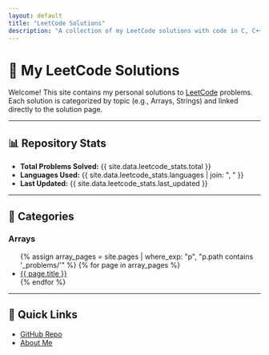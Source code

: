 ```yaml
---
layout: default
title: "LeetCode Solutions"
description: "A collection of my LeetCode solutions with code in C, C++, Java, and Python"
---
```


# 🧩 My LeetCode Solutions

Welcome! This site contains my personal solutions to [LeetCode](https://leetcode.com) problems.  
Each solution is categorized by topic (e.g., Arrays, Strings) and linked directly to the solution page.

---

## 📊 Repository Stats
- **Total Problems Solved:** {{ site.data.leetcode_stats.total }}
- **Languages Used:** {{ site.data.leetcode_stats.languages | join: ", " }}
- **Last Updated:** {{ site.data.leetcode_stats.last_updated }}

---

## 📂 Categories

### Arrays
<ul>
  {% assign array_pages = site.pages | where_exp: "p", "p.path contains '_problems/'" %}
  {% for page in array_pages %}
      <li>
        <a href="{{ page.url | relative_url }}">{{ page.title }}</a>
      </li>
  {% endfor %}
</ul>

<!-- ### Strings
<ul>
  {% assign string_pages = site.pages | where_exp: "p", "p.path contains '_problems/'" %}
  {% for page in string_pages %}
    {% if page.title contains "String" %}
      <li>
        <a href="{{ page.url | relative_url }}">{{ page.title }}</a>
      </li>
    {% endif %}
  {% endfor %}
</ul> -->

---

## 🔗 Quick Links
- [GitHub Repo](https://github.com/vaibhav-rm/Leetcode-Solutions)
- [About Me](https://github.com/vaibhav-rm)
